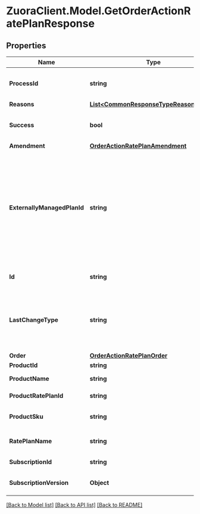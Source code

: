 # ZuoraClient.Model.GetOrderActionRatePlanResponse

## Properties

Name | Type | Description | Notes
------------ | ------------- | ------------- | -------------
**ProcessId** | **string** | The Id of the process that handle the operation.  | [optional] 
**Reasons** | [**List&lt;CommonResponseTypeReasonsInner&gt;**](CommonResponseTypeReasonsInner.md) |  | [optional] 
**Success** | **bool** | Indicates whether the call succeeded.  | [optional] 
**Amendment** | [**OrderActionRatePlanAmendment**](OrderActionRatePlanAmendment.md) |  | [optional] 
**ExternallyManagedPlanId** | **string** | The unique identifier for the rate plan purchased on a third-party store. This field is used to represent a subscription rate plan created through third-party stores.  | [optional] 
**Id** | **string** | Unique subscription rate-plan ID. | [optional] 
**LastChangeType** | **string** | Latest change type. Possible values are:  - New - Update - Remove  | [optional] 
**Order** | [**OrderActionRatePlanOrder**](OrderActionRatePlanOrder.md) |  | [optional] 
**ProductId** | **string** | Product ID  | [optional] 
**ProductName** | **string** | The name of the product.  | [optional] 
**ProductRatePlanId** | **string** | Product rate plan ID  | [optional] 
**ProductSku** | **string** | The unique SKU for the product.  | [optional] 
**RatePlanName** | **string** | The name of the rate plan.  | [optional] 
**SubscriptionId** | **string** | Subscription ID.  | [optional] 
**SubscriptionVersion** | **Object** | The version of the subscription.  | [optional] 

[[Back to Model list]](../README.md#documentation-for-models) [[Back to API list]](../README.md#documentation-for-api-endpoints) [[Back to README]](../README.md)

